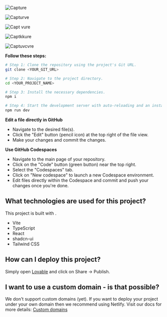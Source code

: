 


![Capture](https://github.com/user-attachments/assets/80266bad-dc7c-4a08-8b21-879b65a85aa6)



![Capturve](https://github.com/user-attachments/assets/1a29bbe1-2d7a-4a88-85de-1be4cf7d1131)


![Capt vure](https://github.com/user-attachments/assets/caa4c080-bf68-45a1-ad6a-09d89192b3e0)


![Captkkure](https://github.com/user-attachments/assets/c8433ad1-08c8-47a6-9d6c-55d3dd70b61b)


![Captuvcvre](https://github.com/user-attachments/assets/ab2b6b21-cfeb-4650-ad50-a56a98f29550)

**Follow these steps:**

```sh
# Step 1: Clone the repository using the project's Git URL.
git clone <YOUR_GIT_URL>

# Step 2: Navigate to the project directory.
cd <YOUR_PROJECT_NAME>

# Step 3: Install the necessary dependencies.
npm i

# Step 4: Start the development server with auto-reloading and an instant preview.
npm run dev
```

**Edit a file directly in GitHub**

- Navigate to the desired file(s).
- Click the "Edit" button (pencil icon) at the top right of the file view.
- Make your changes and commit the changes.

**Use GitHub Codespaces**

- Navigate to the main page of your repository.
- Click on the "Code" button (green button) near the top right.
- Select the "Codespaces" tab.
- Click on "New codespace" to launch a new Codespace environment.
- Edit files directly within the Codespace and commit and push your changes once you're done.

## What technologies are used for this project?

This project is built with .

- Vite
- TypeScript
- React
- shadcn-ui
- Tailwind CSS

## How can I deploy this project?

Simply open [Lovable](https://lovable.dev/projects/0d1c787e-62fb-406e-b37e-5677cb11b045) and click on Share -> Publish.

## I want to use a custom domain - is that possible?

We don't support custom domains (yet). If you want to deploy your project under your own domain then we recommend using Netlify. Visit our docs for more details: [Custom domains](https://docs.lovable.dev/tips-tricks/custom-domain/)
